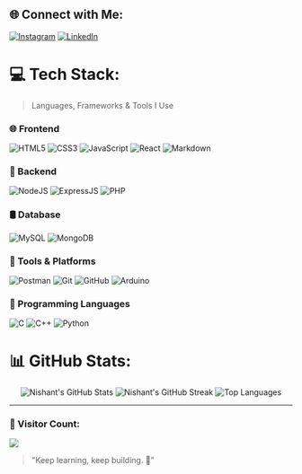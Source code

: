 ## 🌐 Connect with Me:
[![Instagram](https://img.shields.io/badge/Instagram-%23E4405F.svg?style=for-the-badge&logo=instagram&logoColor=white)](https://instagram.com/nishant_7i)
[![LinkedIn](https://img.shields.io/badge/LinkedIn-%230077B5.svg?style=for-the-badge&logo=linkedin&logoColor=white)](https://www.linkedin.com/in/nishant-kumar-aa3210317)

# 💻 Tech Stack:
> Languages, Frameworks & Tools I Use

### 🌐 Frontend
![HTML5](https://img.shields.io/badge/html5-%23E34F26.svg?style=for-the-badge&logo=html5&logoColor=white)
![CSS3](https://img.shields.io/badge/css3-%231572B6.svg?style=for-the-badge&logo=css3&logoColor=white)
![JavaScript](https://img.shields.io/badge/javascript-%23323330.svg?style=for-the-badge&logo=javascript&logoColor=%23F7DF1E)
![React](https://img.shields.io/badge/react-%2320232a.svg?style=for-the-badge&logo=react&logoColor=%2361DAFB)
![Markdown](https://img.shields.io/badge/Markdown-000000?style=for-the-badge&logo=markdown&logoColor=white)

### 🔧 Backend
![NodeJS](https://img.shields.io/badge/node.js-339933?style=for-the-badge&logo=nodedotjs&logoColor=white)
![ExpressJS](https://img.shields.io/badge/express.js-%23404d59.svg?style=for-the-badge&logo=express&logoColor=white)
![PHP](https://img.shields.io/badge/php-%23777BB4.svg?style=for-the-badge&logo=php&logoColor=white)

### 🛢️ Database
![MySQL](https://img.shields.io/badge/mysql-4479A1.svg?style=for-the-badge&logo=mysql&logoColor=white)
![MongoDB](https://img.shields.io/badge/MongoDB-%234ea94b.svg?style=for-the-badge&logo=mongodb&logoColor=white)

### 🧰 Tools & Platforms
![Postman](https://img.shields.io/badge/Postman-FF6C37?style=for-the-badge&logo=postman&logoColor=white)
![Git](https://img.shields.io/badge/git-%23F05033.svg?style=for-the-badge&logo=git&logoColor=white)
![GitHub](https://img.shields.io/badge/github-%23121011.svg?style=for-the-badge&logo=github&logoColor=white)
![Arduino](https://img.shields.io/badge/-Arduino-00979D?style=for-the-badge&logo=Arduino&logoColor=white)

### 🧠 Programming Languages
![C](https://img.shields.io/badge/c-%2300599C.svg?style=for-the-badge&logo=c&logoColor=white)
![C++](https://img.shields.io/badge/c++-%2300599C.svg?style=for-the-badge&logo=c%2B%2B&logoColor=white)
![Python](https://img.shields.io/badge/python-3670A0?style=for-the-badge&logo=python&logoColor=ffdd54)

# 📊 GitHub Stats:
<div align="center">
  
![Nishant's GitHub Stats](https://github-readme-stats.vercel.app/api?username=nishant-ctrl&theme=dark&hide_border=false&include_all_commits=true&count_private=true)
![Nishant's GitHub Streak](https://github-readme-streak-stats.herokuapp.com/?user=nishant-ctrl&theme=dark&hide_border=false)
![Top Languages](https://github-readme-stats.vercel.app/api/top-langs/?username=nishant-ctrl&theme=dark&hide_border=false&layout=compact)

</div>

---

### 🧭 Visitor Count:
[![](https://visitcount.itsvg.in/api?id=nishant-ctrl&icon=0&color=0)](https://visitcount.itsvg.in)

> "Keep learning, keep building. 🚀"
